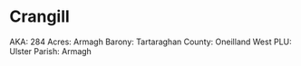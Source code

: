 # Crangill

AKA: 284
Acres: Armagh
Barony: Tartaraghan
County: Oneilland West
PLU: Ulster
Parish: Armagh
